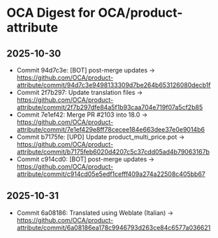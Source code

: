 # OCA Digest for OCA/product-attribute

## 2025-10-30

- Commit 94d7c3e: [BOT] post-merge updates → https://github.com/OCA/product-attribute/commit/94d7c3e9498133309d7be264b653126080decb1f
- Commit 2f7b297: Update translation files → https://github.com/OCA/product-attribute/commit/2f7b297dfe84a5f1b93caa704e719f07a5cf2b85
- Commit 7e1ef42: Merge PR #2103 into 18.0 → https://github.com/OCA/product-attribute/commit/7e1ef429e8ff78cecee184e663dee37e0e9014b6
- Commit b7175fe: [UPD] Update product_multi_price.pot → https://github.com/OCA/product-attribute/commit/b7175feb6020d4207c5c37cdd05ad4b79063167b
- Commit c914cd0: [BOT] post-merge updates → https://github.com/OCA/product-attribute/commit/c914cd05e5edf1cefff409a274a22508c405bb67

## 2025-10-31

- Commit 6a08186: Translated using Weblate (Italian) → https://github.com/OCA/product-attribute/commit/6a08186ea178c9946793d263ce84c6577a036621

